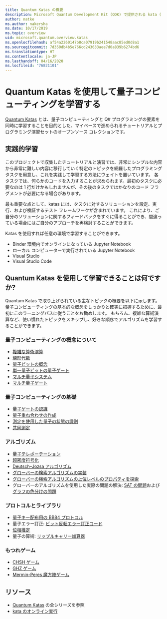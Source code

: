 ```yaml
---
title: Quantum Katas の概要
description: Microsoft Quantum Development Kit (QDK) で提供される kata (トレーニング演習) について説明します。
author: natke
ms.author: nakersha
ms.date: 10/17/2019
ms.topic: overview
uid: microsoft.quantum.overview.katas
ms.openlocfilehash: af54a2260147b8ca07919b241548aac85ed0d8a1
ms.sourcegitcommit: 7d350db4b5e766cd243633aee7d0a839b6274bd6
ms.translationtype: HT
ms.contentlocale: ja-JP
ms.lasthandoff: 04/16/2020
ms.locfileid: "76821101"
---
```

# <a name="learn-quantum-computing-with-the-quantum-katas"></a>Quantum Katas を使用して量子コンピューティングを学習する

[Quantum Katas](https://github.com/Microsoft/QuantumKatas/) とは、量子コンピューティングと Q# プログラミングの要素を同時に学習することを目的とした、マイペースで進められるチュートリアルとプログラミング演習セットのオープンソース コレクションです。

## <a name="learning-by-doing"></a>実践的学習

このプロジェクトで収集したチュートリアルと演習では、非常にシンプルな内容から非常に難しい内容に移行していく特定のトピックを網羅したプログラミング タスクを用意し、これを実践して学習する方法にウェイトを置いています。 各タスクでは、何らかのコードを入力することが求められます。最初のタスクに必要なのは 1 行だけかもしれませんが、その後のタスクではかなりのコード フラグメントが必要になる場合があります。

最も重要な点として、katas には、タスクに対するソリューションを設定、実行、および検証するテスト フレームワークが含まれています。 これにより、ご自分のソリューションに関するフィードバックをすぐに得ることができ、間違っている場合にはご自分のアプローチを再検討することができます。

Katas を使用すれば任意の環境で学習することができます。

* Binder 環境内でオンラインになっている Jupyter Notebook
* ローカル コンピューターで実行されている Jupyter Notebook
* Visual Studio
* Visual Studio Code

## <a name="what-can-i-learn-with-the-quantum-katas"></a>Quantum Katas を使用して学習できることは何ですか?

Quantum Katas で取り上げられている主なトピックの概要を以下に示します。 量子コンピューティングの基本的な概念をしっかりと確実に把握するために、最初にこのラーニングパスに従うことをお勧めします。 もちろん、複雑な算術演算など、使い慣れたトピックをスキップし、好きな順序でアルゴリズムを学習することができます。

### <a name="introduction-to-quantum-computing-concepts"></a>量子コンピューティングの概念について

* [複雑な算術演算](https://github.com/microsoft/QuantumKatas/tree/master/tutorials/ComplexArithmetic)
* [線形代数](https://github.com/microsoft/QuantumKatas/tree/master/tutorials/LinearAlgebra)
* [量子ビットの概念](https://github.com/microsoft/QuantumKatas/tree/master/tutorials/Qubit)
* [単一量子ビットの量子ゲート](https://github.com/microsoft/QuantumKatas/tree/master/tutorials/SingleQubitGates)
* [マルチ量子システム](https://github.com/microsoft/QuantumKatas/tree/master/tutorials/MultiQubitSystems)
* [マルチ量子ゲート](https://github.com/microsoft/QuantumKatas/tree/master/tutorials/MultiQubitGates)

### <a name="quantum-computing-fundamentals"></a>量子コンピューティングの基礎

* [量子ゲートの認識](https://github.com/microsoft/QuantumKatas/tree/master/BasicGates)
* [量子重ね合わせの作成](https://github.com/microsoft/QuantumKatas/tree/master/Superposition)
* [測定を使用した量子の状態の識別](https://github.com/microsoft/QuantumKatas/tree/master/Measurements)
* [共同測定](https://github.com/microsoft/QuantumKatas/tree/master/JointMeasurements)

### <a name="algorithms"></a>アルゴリズム

* [量子テレポーテーション](https://github.com/microsoft/QuantumKatas/tree/master/Teleportation)
* [超密度符号化](https://github.com/microsoft/QuantumKatas/tree/master/SuperdenseCoding)
* [Deutsch–Jozsa アルゴリズム](https://github.com/microsoft/QuantumKatas/tree/master/tutorials/ExploringDeutschJozsaAlgorithm)
* [グローバーの検索アルゴリズムの実装](https://github.com/microsoft/QuantumKatas/tree/master/GroversAlgorithm)
* [グローバーの検索アルゴリズムの上位レベルのプロパティを探索](https://github.com/microsoft/QuantumKatas/tree/master/tutorials/ExploringGroversAlgorithm)
* グローバーのアルゴリズムを使用した実際の問題の解決: [SAT の問題](https://github.com/microsoft/QuantumKatas/tree/master/SolveSATWithGrover)および[グラフの色分けの問題](https://github.com/microsoft/QuantumKatas/tree/master/GraphColoring)

### <a name="protocols-and-libraries"></a>プロトコルとライブラリ

* [量子キー配布用の BB84 プロトコル](https://github.com/microsoft/QuantumKatas/tree/master/KeyDistribution_BB84)
* 量子エラー訂正: [ビット反転エラー訂正コード](https://github.com/microsoft/QuantumKatas/tree/master/QEC_BitFlipCode)
* [位相推定](https://github.com/microsoft/QuantumKatas/blob/master/PhaseEstimation)
* 量子の算術: [リップルキャリー加算器](https://github.com/microsoft/QuantumKatas/blob/master/RippleCarryAdder)

### <a name="entanglement-games"></a>もつれゲーム

* [CHSH ゲーム](https://github.com/microsoft/QuantumKatas/tree/master/CHSHGame)
* [GHZ ゲーム](https://github.com/microsoft/QuantumKatas/tree/master/GHZGame)
* [Mermin-Peres 魔方陣ゲーム](https://github.com/microsoft/QuantumKatas/tree/master/MagicSquareGame)

## <a name="resources"></a>リソース

* [Quantum Katas](https://github.com/microsoft/QuantumKatas) の全シリーズを参照
* [kata のオンライン実行](https://aka.ms/try-quantum-katas)
